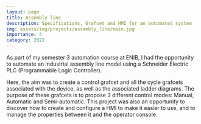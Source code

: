 ```yaml
---
layout: page
title: Assembly line
description: Specifications, Grafcet and HMI for an automated system
img: assets/img/projects/assembly_line/main.jpg
importance: 4
category: 2022
---
```


As part of my semester 3 automation course at ENIB, I had the opportunity to automate an industrial assembly line model using a Schneider Electric PLC (Programmable Logic Controller).

Here, the aim was to create a control grafcet and all the cycle grafcets associated with the device, as well as the associated ladder diagrams. The purpose of these grafcets is to propose 3 different control modes: Manual, Automatic and Semi-automatic. This project was also an opportunity to discover how to create and configure a HMI to make it easier to use, and to manage the properties between it and the operator console.
